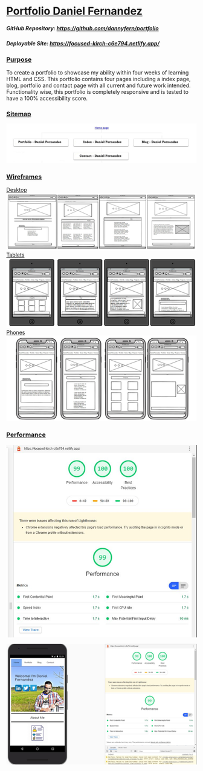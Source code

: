 # <u>Portfolio Daniel Fernandez</u>

##### GitHub Repository: https://github.com/dannyfern/portfolio

##### Deployable Site: https://focused-kirch-c6e794.netlify.app/

### <u>Purpose</u>

To create a portfolio to showcase my ability within four weeks of learning HTML and CSS. This portfolio contains four pages including a index page, blog, portfolio and contact page with all current and future work intended. Functionality wise, this portfolio is completely responsive and is tested to have a 100% accessibility score. 

### <u>Sitemap</u> 

![](./docs/sitemap.JPG)

### <u>Wireframes</u>

<u>Desktop</u>![](./docs/desktop.JPG) <u>Tablets</u>![](./docs/ipads.JPG) <u>Phones</u>![](./docs/iphones.JPG)

### <u>Performance</u>

![](./docs/performance.JPG)


![](./docs/mobileperformance.JPG)
